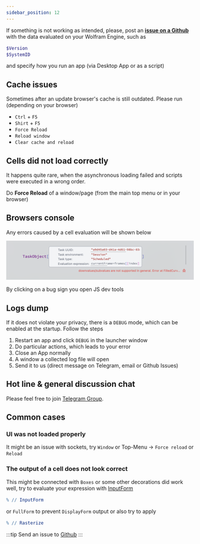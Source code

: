 ```yaml
---
sidebar_position: 12
---
```

If something is not working as intended, please, post an [__issue on a Github__](https://github.com/JerryI/wolfram-js-frontend/issues) with the data evaluated on your Wolfram Engine, such as

```mathematica
$Version
$SystemID
```

and specify how you run an app (via Desktop App or as a script)

## Cache issues
Sometimes after an update browser's cache is still outdated. Please run (depending on your browser)

- `Ctrl` + `F5`
- `Shirt` + `F5`
- `Force Reload`
- `Reload window`
- `Clear cache and reload`

## Cells did not load correctly
It happens quite rare, when the asynchronous loading failed and scripts were executed in a wrong order.

Do __Force Reload__ of a window/page (from the main top menu or in your browser)

## Browsers console
Any errors caused by a cell evaluation will be shown below

![](./../../346045552-c7261f1b-5e6d-48e2-aa1a-f4b11d50d9c9.png)

By clicking on a bug sign you open JS dev tools

## Logs dump
If it does not violate your privacy, there is a `DEBUG` mode, which can be enabled at the startup. Follow the steps

1. Restart an app and click `DEBUG` in the launcher window
2. Do particular actions, which leads to your error
3. Close an App normally
4. A window a collected log file will open
5. Send it to us (direct message on Telegram, email or Github Issues)

## Hot line & general discussion chat
Please feel free to join [Telegram Group](https://t.me/+PBotB9UJw-hiZDEy).

## Common cases
### UI was not loaded properly
It might be an issue with sockets, try `Window` or Top-Menu $\rightarrow$ `Force reload` or `Reload`

### The output of a cell does not look correct
This might be connected with `Boxes` or some other decorations did work well, try to evaluate your expression with [InputForm](frontend/Reference/Decorations/InputForm.md)

```mathematica
% // InputForm
```

or `FullForm` to prevent `DisplayForm` output or also try to apply

```mathematica
% // Rasterize
```

:::tip
Send an issue to [Github](https://github.com/JerryI/wolfram-js-frontend/issues)
:::



